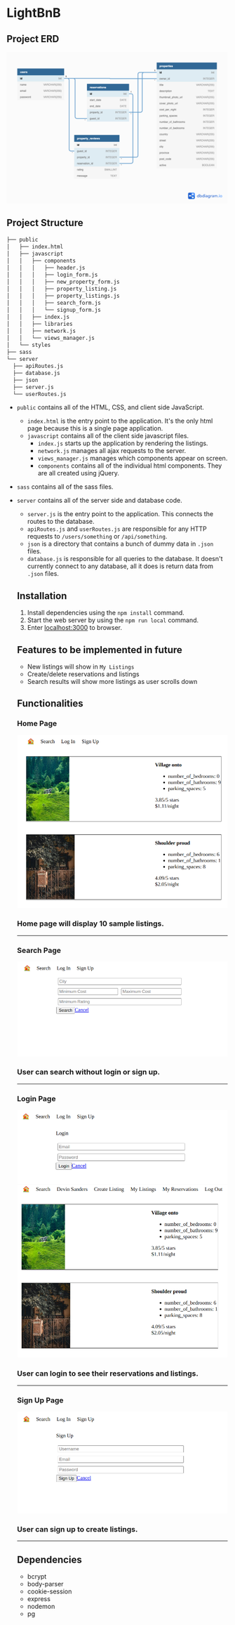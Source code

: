 # LightBnB
## Project ERD

![databaseERD](/LightBnB_WebApp/images/dberd.png?raw=true)

## Project Structure

```
├── public
│   ├── index.html
│   ├── javascript
│   │   ├── components 
│   │   │   ├── header.js
│   │   │   ├── login_form.js
│   │   │   ├── new_property_form.js
│   │   │   ├── property_listing.js
│   │   │   ├── property_listings.js
│   │   │   ├── search_form.js
│   │   │   └── signup_form.js
│   │   ├── index.js
│   │   ├── libraries
│   │   ├── network.js
│   │   └── views_manager.js
│   └── styles
├── sass
└── server
  ├── apiRoutes.js
  ├── database.js
  ├── json
  ├── server.js
  └── userRoutes.js
```

* `public` contains all of the HTML, CSS, and client side JavaScript. 
  * `index.html` is the entry point to the application. It's the only html page because this is a single page application.
  * `javascript` contains all of the client side javascript files.
    * `index.js` starts up the application by rendering the listings.
    * `network.js` manages all ajax requests to the server.
    * `views_manager.js` manages which components appear on screen.
    * `components` contains all of the individual html components. They are all created using jQuery.
* `sass` contains all of the sass files. 
* `server` contains all of the server side and database code.
  * `server.js` is the entry point to the application. This connects the routes to the database.
  * `apiRoutes.js` and `userRoutes.js` are responsible for any HTTP requests to `/users/something` or `/api/something`. 
  * `json` is a directory that contains a bunch of dummy data in `.json` files.
  * `database.js` is responsible for all queries to the database. It doesn't currently connect to any database, all it does is return data from `.json` files.

  ## Installation
  1. Install dependencies using the `npm install` command.
  2. Start the web server by using the `npm run local` command.
  3. Enter [localhost:3000](http://localhost:3000/) to browser. 

  ## Features to be implemented in future
  * New listings will show in `My Listings`
  * Create/delete reservations and listings
  * Search results will show more listings as user scrolls down
    
  ## Functionalities
  ### Home Page 
  ![Home Page](/LightBnB_WebApp/images/homepage.png?raw=true)

  ### Home page will display 10 sample listings.
  ***
  ### Search Page
  ![Search Page](/LightBnB_WebApp/images/searchpage.png?raw=true)
  ### User can search without login or sign up.
  ***
  ### Login Page
  ![Login Page](/LightBnB_WebApp/images/loginpage.png?raw=true)
  ![User Page](/LightBnB_WebApp/images/userpage.png?raw=true)
  ### User can login to see their reservations and listings.
  ***
  ### Sign Up Page
  ![Sign Up Page](/LightBnB_WebApp/images/signup.png)
  ### User can sign up to create listings.
  ***

  ## Dependencies
  * bcrypt
  * body-parser
  * cookie-session
  * express
  * nodemon
  * pg

